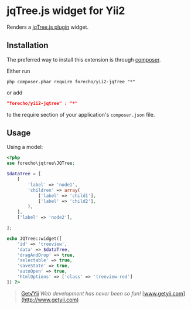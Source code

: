 jqTree.js widget for Yii2
============================

Renders a [jqTree.js plugin](https://github.com/mbraak/jqTree) widget.

Installation
------------
The preferred way to install this extension is through [composer](http://getcomposer.org/download/).

Either run

```
php composer.phar require forecho/yii2-jqTree "*"
```
or add

```json
"forecho/yii2-jqtree" : "*"
```

to the require section of your application's `composer.json` file.

Usage
-----
Using a model:

```php
<?php
use forecho\jqtree\JQTree;

$dataTree = [
    [
        'label' => 'node1',
        'children' => array(
            ['label' => 'child1'],
            ['label' => 'child2'],
        ),
    ],
    ['label' => 'node2'],

];

echo JQTree::widget([
    'id' => 'treeview',
    'data' => $dataTree,
    'dragAndDrop' => true,
    'selectable' => true,
    'saveState' => true,
    'autoOpen' => true,
    'htmlOptions' => ['class' => 'treeview-red']
]) ?>
```

> [Get√Yii](http://www.getyii.com)
<i>Web development has never been so fun!</i>
[www.getyii.com](http://www.getyii.com)
